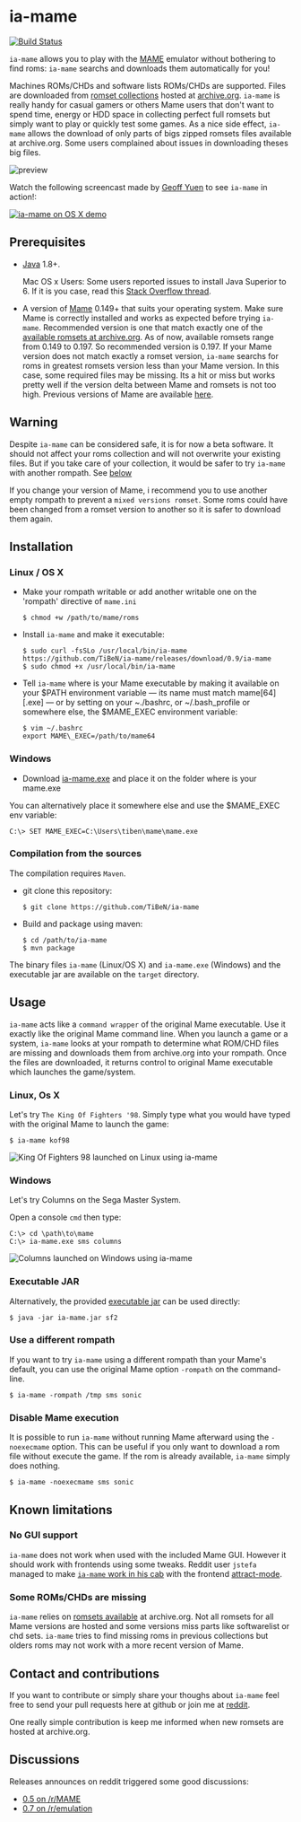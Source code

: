 ia-mame
=======

[![Build
Status](https://travis-ci.org/TiBeN/ia-mame.svg?branch=master)](https://travis-ci.org/TiBeN/ia-mame)

`ia-mame` allows you to play with the [MAME](http://mamedev.org/)
emulator without bothering to find roms: `ia-mame` searchs and downloads
them automatically for you!

Machines ROMs/CHDs and software lists ROMs/CHDs are supported. Files are
downloaded from [romset
collections](https://archive.org/details/messmame) hosted at
[archive.org](https://archive.org). `ia-mame` is really handy for casual
gamers or others Mame users that don't want to spend time, energy or HDD
space in collecting perfect full romsets but simply want to play or
quickly test some games. As a nice side effect, `ia-mame` allows the
download of only parts of bigs zipped romsets files available at
archive.org. Some users complained about issues in downloading theses
big files.

![preview](./doc/screenshot.png)

Watch the following screencast made by [Geoff
Yuen](https://vimeo.com/user51410922) to see `ia-mame` in action!:

[![ia-mame on OS X
demo](https://i.vimeocdn.com/video/567335844.jpg)](https://vimeo.com/163855518)

Prerequisites
-------------

-   [Java](https://www.java.com/fr/download/) 1.8+.

    Mac OS x Users: Some users reported issues to install Java Superior
    to 6. If it is you case, read this [Stack Overflow
    thread](http://stackoverflow.com/questions/12757558/installed-java-7-on-mac-os-x-but-terminal-is-still-using-version-6).

-   A version of [Mame](http://mamedev.org/release.php) 0.149+ that
    suits your operating system. Make sure Mame is correctly installed
    and works as expected before trying `ia-mame`. Recommended version
    is one that match exactly one of the [available romsets at
    archive.org](https://archive.org/details/messmame?&sort=publicdate).
    As of now, available romsets range from 0.149 to 0.197. So
    recommended version is 0.197. If your Mame version does not match
    exactly a romset version, `ia-mame` searchs for roms in greatest
    romsets version less than your Mame version. In this case, some
    required files may be missing. Its a hit or miss but works pretty
    well if the version delta between Mame and romsets is not too high.
    Previous versions of Mame are available
    [here](http://mamedev.org/oldrel.html).

Warning
-------

Despite `ia-mame` can be considered safe, it is for now a beta software.
It should not affect your roms collection and will not overwrite your
existing files. But if you take care of your collection, it would be
safer to try `ia-mame` with another rompath. See
[below](https://github.com/TiBeN/ia-mame#use-a-different-rompath)

If you change your version of Mame, i recommend you to use another empty
rompath to prevent a `mixed versions romset`. Some roms could have been
changed from a romset version to another so it is safer to download them
again.

Installation
------------

### Linux / OS X

-   Make your rompath writable or add another writable one on the
    'rompath' directive of `mame.ini`

        $ chmod +w /path/to/mame/roms

-   Install `ia-mame` and make it executable:

        $ sudo curl -fsSLo /usr/local/bin/ia-mame https://github.com/TiBeN/ia-mame/releases/download/0.9/ia-mame
        $ sudo chmod +x /usr/local/bin/ia-mame

-   Tell `ia-mame` where is your Mame executable by making it available
    on your \$PATH environment variable — its name must match
    mame\[64\]\[.exe\] — or by setting on your \~./bashrc, or
    \~/.bash\_profile or somewhere else, the \$MAME\_EXEC environment
    variable:

        $ vim ~/.bashrc
        export MAME\_EXEC=/path/to/mame64

### Windows

-   Download
    [ia-mame.exe](https://github.com/TiBeN/ia-mame/releases/download/0.9/ia-mame.exe)
    and place it on the folder where is your mame.exe

You can alternatively place it somewhere else and use the \$MAME\_EXEC
env variable:

    C:\> SET MAME_EXEC=C:\Users\tiben\mame\mame.exe

### Compilation from the sources

The compilation requires `Maven`.

-   git clone this repository:

        $ git clone https://github.com/TiBeN/ia-mame

-   Build and package using maven:

        $ cd /path/to/ia-mame
        $ mvn package

The binary files `ia-mame` (Linux/OS X) and `ia-mame.exe` (Windows) and
the executable jar are available on the `target` directory.

Usage
-----

`ia-mame` acts like a `command wrapper` of the original Mame executable.
Use it exactly like the original Mame command line. When you launch a
game or a system, `ia-mame` looks at your rompath to determine what
ROM/CHD files are missing and downloads them from archive.org into your
rompath. Once the files are downloaded, it returns control to original
Mame executable which launches the game/system.

### Linux, Os X

Let's try `The King Of Fighters '98`. Simply type what you would have
typed with the original Mame to launch the game:

    $ ia-mame kof98

![King Of Fighters 98 launched on Linux using ia-mame](./doc/screenshot3.png)

### Windows

Let's try Columns on the Sega Master System.

Open a console `cmd` then type:

    C:\> cd \path\to\mame
    C:\> ia-mame.exe sms columns

![Columns launched on Windows using ia-mame](./doc/screenshot4.png)

### Executable JAR

Alternatively, the provided [executable
jar](https://github.com/TiBeN/ia-mame/releases/download/0.9/ia-mame.jar)
can be used directly:

    $ java -jar ia-mame.jar sf2

### Use a different rompath

If you want to try `ia-mame` using a different rompath than your Mame's
default, you can use the original Mame option `-rompath` on the
command-line.

    $ ia-mame -rompath /tmp sms sonic

### Disable Mame execution

It is possible to run `ia-mame` without running Mame afterward using the
`-noexecmame` option. This can be useful if you only want to download a
rom file without execute the game. If the rom is already available,
`ia-mame` simply does nothing.

    $ ia-mame -noexecmame sms sonic

Known limitations
-----------------

### No GUI support

`ia-mame` does not work when used with the included Mame GUI. However it
should work with frontends using some tweaks. Reddit user `jstefa`
managed to make [`ia-mame` work in his
cab](https://www.reddit.com/r/MAME/comments/4fruod/iamame_05_mame_thin_wrapper_which_downloads/d4xqj0l/)
with the frontend [attract-mode](http://attractmode.org/).

### Some ROMs/CHDs are missing

`ia-mame` relies on [romsets
available](https://archive.org/details/messmame?&sort=publicdate) at
archive.org. Not all romsets for all Mame versions are hosted and some
versions miss parts like softwarelist or chd sets. `ia-mame` tries to
find missing roms in previous collections but olders roms may not work
with a more recent version of Mame.

Contact and contributions
-------------------------

If you want to contribute or simply share your thoughs about `ia-mame`
feel free to send your pull requests here at github or join me at
[reddit](https://www.reddit.com/user/tiben_/).

One really simple contribution is keep me informed when new romsets are
hosted at archive.org.

Discussions
-----------

Releases announces on reddit triggered some good discussions:

-   [0.5 on
    /r/MAME](https://www.reddit.com/r/MAME/comments/4fruod/%60ia-mame%60_05_mame_thin_wrapper_which_downloads/)
-   [0.7 on
    /r/emulation](https://www.reddit.com/r/emulation/comments/4tkrqb/%60ia-mame%60_07_released/)


